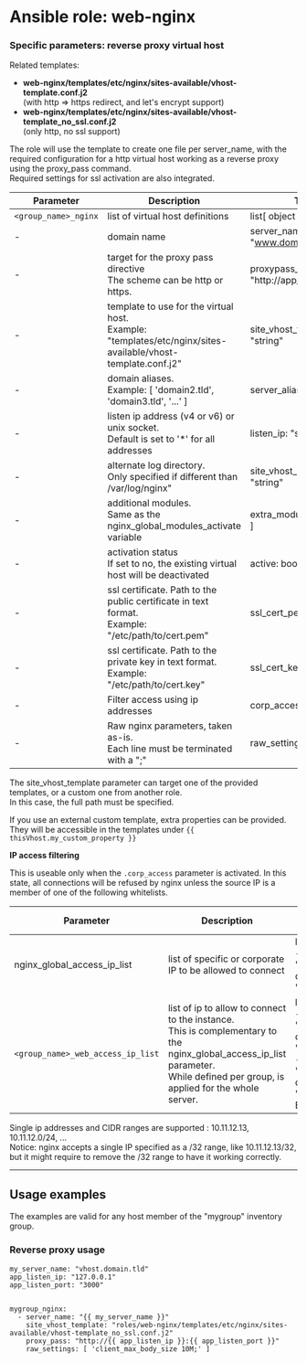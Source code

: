 # Ansible role: web-nginx


### Specific parameters: reverse proxy virtual host

Related templates:  
* **web-nginx/templates/etc/nginx/sites-available/vhost-template.conf.j2**    
  (with http => https redirect, and let's encrypt support)
* **web-nginx/templates/etc/nginx/sites-available/vhost-template_no_ssl.conf.j2**  
  (only http, no ssl support)

The role will use the template to create one file per server_name,  with the required configuration for a http virtual host working as a reverse proxy using the proxy_pass command.  
Required settings for ssl activation are also integrated.


| Parameter | Description | Type | Default value |
| --------- | ----------- | ---- | ------------- |
| `<group_name>_nginx` | list of virtual host definitions | list[ object ] | [ ] |
| - | domain name | server_name: "www.domain.tld" | mandatory |
| - | target for the proxy pass directive<br />The scheme can be http or https. | proxypass_target: "http://app_listen_ip:port" | mandatory |
| - | template to use for the virtual host.<br />Example: "templates/etc/nginx/sites-available/vhost-template.conf.j2" | site_vhost_template: "string" | mandatory |
| - | domain aliases.<br />Example: [ 'domain2.tld', 'domain3.tld', '...' ] | server_alias: [ "string" ] | [ ] |
| - | listen ip address (v4 or v6) or unix socket.<br />Default is set to '*' for all addresses | listen_ip: "string" | "*" |
| - | alternate log directory.<br />Only specified if different than /var/log/nginx" | site_vhost_log_dir: "string" | "/var/log/nginx" |
| - | additional modules.<br />Same as the nginx_global_modules_activate variable| extra_modules: [ "string" ] | [ ] |
| - | activation status<br />If set to no, the existing virtual host will be deactivated | active: boolean | yes |
| - | ssl certificate. Path to the public certificate in text format.<br />Example: "/etc/path/to/cert.pem" | ssl_cert_pem: "string" | "" |
| - | ssl certificate. Path to the private key in text format.<br />Example: "/etc/path/to/cert.key" | ssl_cert_key: "string" | "" |
| - | Filter access using ip addresses | corp_access: boolean | no |
| - | Raw nginx parameters, taken as-is.<br />Each line must be terminated with a ";" | raw_settings: [ "string" ] | [ ] |

The site_vhost_template parameter can target one of the provided templates, or a custom one from another role.  
In this case, the full path must be specified.  

If you use an external custom template, extra properties can be provided. They will be accessible in the templates under `{{ thisVhost.my_custom_property }}`


**IP access filtering**  

This is useable only when the `.corp_access` parameter is activated.
In this state, all connections will be refused by nginx unless the source IP is a member of one of the following whitelists.


| Parameter | Description | Type | Default value |
| --------- | ----------- | ---- | ------------- |
| nginx_global_access_ip_list | list of specific or corporate IP to be allowed to connect | list:<br/>- { ip: "x.x.x.x", description: "text" } | [ ] |
| `<group_name>_web_access_ip_list` | list of ip to allow to connect to the instance.<br />This is complementary to the nginx_global_access_ip_list parameter.<br />While defined per group, is applied for the whole server. | list:<br />- { ip: "x.x.x.x",  description: "site A" }<br />- { ip: "y.y.y.y/24",  description: "Network B" } | [ ] |


Single ip addresses and CIDR ranges are supported : 10.11.12.13, 10.11.12.0/24, ...  
Notice: nginx accepts a single IP specified as a /32 range, like 10.11.12.13/32, but it might require to remove the /32 range to have it working correctly.


---
## Usage examples

The examples are valid for any host member of the "mygroup" inventory group.  


### Reverse proxy usage

```
my_server_name: "vhost.domain.tld"
app_listen_ip: "127.0.0.1"
app_listen_port: "3000"


mygroup_nginx:
  - server_name: "{{ my_server_name }}"
    site_vhost_template: "roles/web-nginx/templates/etc/nginx/sites-available/vhost-template_no_ssl.conf.j2"
    proxy_pass: "http://{{ app_listen_ip }}:{{ app_listen_port }}"
    raw_settings: [ 'client_max_body_size 10M;' ]

```

